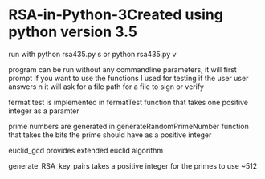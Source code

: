# RSA-in-Python-3Created using python version 3.5

run with python rsa435.py s <file to sign> or python rsa435.py v <file to verify>

program can be run without any commandline parameters, it will first prompt if you want to use the functions I used for testing
if the user user answers n it will ask for a file path for a file to sign or verify

fermat test is implemented in fermatTest function that takes one positive integer as a paramter

prime numbers are generated in generateRandomPrimeNumber function that takes the bits the prime should have as a positive integer

euclid_gcd provides extended euclid algorithm

generate_RSA_key_pairs takes a positive integer for the primes to use ~512 

